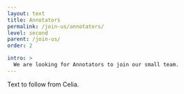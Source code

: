 ```yaml
---
layout: text
title: Annotators
permalink: /join-us/annotators/
level: second
parent: /join-us/
order: 2

intro: >
  We are looking for Annotators to join our small team.
---
```

Text to follow from Celia.